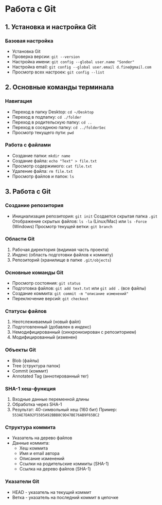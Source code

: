 # Работа с Git

## 1. Установка и настройка Git

### Базовая настройка

- Установка Git
- Проверка версии: `git --version`
- Настройка имени: `git config --global user.name "Sonder"`
- Настройка email: `git config --global user.email d.fine@gmail.com`
- Просмотр всех настроек: `git config --list`

## 2. Основные команды терминала

### Навигация

- Переход в папку Desktop: `cd ~/Desktop`
- Переход в подпапку: `cd ./folder`
- Переход в родительскую папку: `cd ..`
- Переход в соседнюю папку: `cd ../folderSec`
- Просмотр текущего пути: `pwd`

### Работа с файлами

- Создание папки: `mkdir name`
- Создание файла: `echo "Text" > file.txt`
- Просмотр содержимого: `cat file.txt`
- Удаление файла: `rm file.txt`
- Просмотр файлов и папок: `ls`

## 3. Работа с Git

### Создание репозитория

- Инициализация репозитория: `git init`
  Создается скрытая папка `.git`
  Отображение скрытых файлов: `ls -la` (Linux/Mac) или `ls -Force` (Windows)
  Просмотр текущей ветки: `git branch`

### Области Git

1. Рабочая директория (видимая часть проекта)
2. Индекс (область подготовки файлов к коммиту)
3. Репозиторий (хранилище в папке `.git/objects`)

### Основные команды Git

- Просмотр состояния: `git status`
- Подготовка файлов: `git add text.txt` или `git add .` (все файлы)
- Создание коммита: `git commit -m "описание изменений"`
- Переключение версий: `git checkout`

### Статусы файлов

1. Неотслеживаемый (новый файл)
2. Подготовленный (добавлен в индекс)
3. Немодифицированный (синхронизирован с репозиторием)
4. Модифицированный (изменен)

### Объекты Git

- Blob (файлы)
- Tree (структура папок)
- Commit (коммит)
- Annotated Tag (аннотированный тег)

### SHA-1 хеш-функция

1. Входные данные переменной длины
2. Обработка через SHA-1
3. Результат: 40-символьный хеш (160 бит)
   Пример: `553AE7DA92F5505A92BBB8C9D47BE76AB9F65BC2`

### Структура коммита

- Указатель на дерево файлов
- Данные коммита:
  - Хеш коммита
  - Имя и email автора
  - Описание изменений
  - Ссылки на родительские коммиты (SHA-1)
  - Ссылка на дерево файлов (SHA-1)

### Указатели Git

- HEAD - указатель на текущий коммит
- Ветка - указатель на последний коммит в цепочке